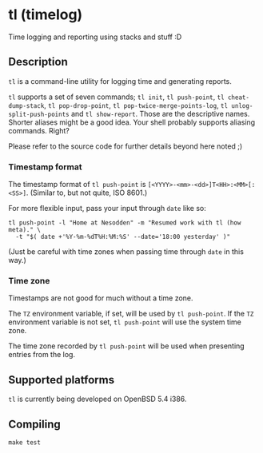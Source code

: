 # tl (timelog)

Time logging and reporting using stacks and stuff :D

## Description

`tl` is a command-line utility for logging time and generating reports.

`tl` supports a set of seven commands; `tl init`, `tl push-point`,
`tl cheat-dump-stack`, `tl pop-drop-point`, `tl pop-twice-merge-points-log`,
`tl unlog-split-push-points` and `tl show-report`. Those are the descriptive
names. Shorter aliases might be a good idea. Your shell probably supports
aliasing commands. Right?

Please refer to the source code for further details beyond here noted ;)

### Timestamp format

The timestamp format of `tl push-point` is
`[<YYYY>-<mm>-<dd>]T<HH>:<MM>[:<SS>]`. (Similar to, but not quite, ISO 8601.)

For more flexible input, pass your input through `date` like so:

```
tl push-point -l "Home at Nesodden" -m "Resumed work with tl (how meta)." \
  -t "$( date +'%Y-%m-%dT%H:%M:%S' --date='18:00 yesterday' )"
```

(Just be careful with time zones when passing time through `date` in this way.)

### Time zone

Timestamps are not good for much without a time zone.

The `TZ` environment variable, if set, will be used by `tl push-point`.
If the `TZ` environment variable is not set, `tl push-point` will use
the system time zone.

The time zone recorded by `tl push-point` will be used when presenting
entries from the log.

## Supported platforms

`tl` is currently being developed on OpenBSD 5.4 i386.

## Compiling

```
make test
```
